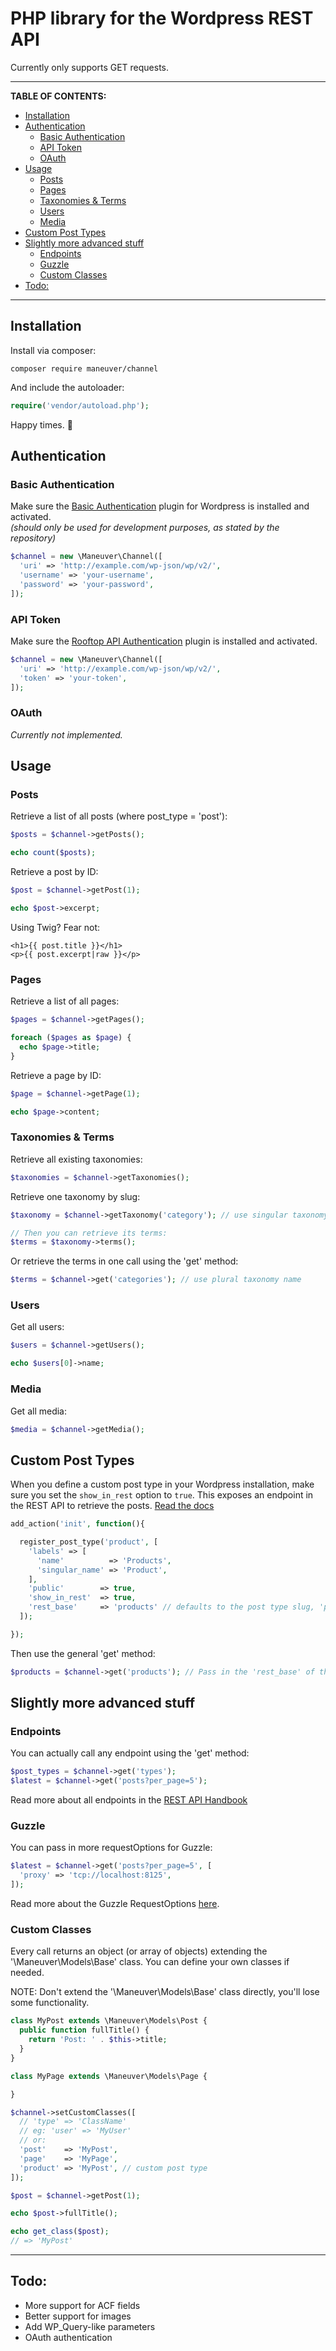 # PHP library for the Wordpress REST API

Currently only supports GET requests.

---

**TABLE OF CONTENTS:**

- [Installation](#installation)
- [Authentication](#authentication)
  - [Basic Authentication](#basic-authentication)
  - [API Token](#api-token)
  - [OAuth](#oauth)
- [Usage](#usage)
  - [Posts](#posts)
  - [Pages](#pages)
  - [Taxonomies & Terms](#taxonomies-&-terms)
  - [Users](#users)
  - [Media](#media)
- [Custom Post Types](#custom-post-types)
- [Slightly more advanced stuff](#slightly-more-advanced-stuff)
  - [Endpoints](#endpoints)
  - [Guzzle](#guzzle)
  - [Custom Classes](#custom-classes)
- [Todo:](#todo)

---

## Installation

Install via composer:

```
composer require maneuver/channel
``` 

And include the autoloader:

```php
require('vendor/autoload.php');
```

Happy times. 🤙



## Authentication

### Basic Authentication

Make sure the [Basic Authentication](https://github.com/WP-API/Basic-Auth) plugin for Wordpress is installed and activated.  
_(should only be used for development purposes, as stated by the repository)_

```php
$channel = new \Maneuver\Channel([
  'uri' => 'http://example.com/wp-json/wp/v2/',
  'username' => 'your-username',
  'password' => 'your-password',
]);
```

### API Token

Make sure the [Rooftop API Authentication](https://github.com/davidmaneuver/rooftop-api-authentication) plugin is installed and activated.

```php
$channel = new \Maneuver\Channel([
  'uri' => 'http://example.com/wp-json/wp/v2/',
  'token' => 'your-token',
]);
```

### OAuth

_Currently not implemented._



## Usage

### Posts

Retrieve a list of all posts (where post_type = 'post'):

```php
$posts = $channel->getPosts();

echo count($posts);
```

Retrieve a post by ID:

```php
$post = $channel->getPost(1);

echo $post->excerpt;
```

Using Twig? Fear not:

```twig
<h1>{{ post.title }}</h1>
<p>{{ post.excerpt|raw }}</p>
```



### Pages

Retrieve a list of all pages:

```php
$pages = $channel->getPages();

foreach ($pages as $page) {
  echo $page->title;
}
```

Retrieve a page by ID:

```php
$page = $channel->getPage(1);

echo $page->content;
```



### Taxonomies & Terms

Retrieve all existing taxonomies:

```php
$taxonomies = $channel->getTaxonomies();
```

Retrieve one taxonomy by slug:

```php
$taxonomy = $channel->getTaxonomy('category'); // use singular taxonomy name

// Then you can retrieve its terms:
$terms = $taxonomy->terms();
```

Or retrieve the terms in one call using the 'get' method:

```php
$terms = $channel->get('categories'); // use plural taxonomy name
``` 


### Users

Get all users:

```php
$users = $channel->getUsers();

echo $users[0]->name;
```


### Media

Get all media:

```php
$media = $channel->getMedia();
```



## Custom Post Types

When you define a custom post type in your Wordpress installation, make sure you set the ```show_in_rest``` option to ```true```. This exposes an endpoint in the REST API to retrieve the posts. [Read the docs](https://codex.wordpress.org/Function_Reference/register_post_type)

```php
add_action('init', function(){

  register_post_type('product', [
    'labels' => [
      'name'          => 'Products',
      'singular_name' => 'Product',
    ],
    'public'        => true,
    'show_in_rest'  => true,
    'rest_base'     => 'products' // defaults to the post type slug, 'product' in this case
  ]);

});
```

Then use the general 'get' method:

```php
$products = $channel->get('products'); // Pass in the 'rest_base' of the custom post type.
```



## Slightly more advanced stuff

### Endpoints

You can actually call any endpoint using the 'get' method:

```php
$post_types = $channel->get('types');
$latest = $channel->get('posts?per_page=5');
```

Read more about all endpoints in the [REST API Handbook](https://developer.wordpress.org/rest-api/)

### Guzzle

You can pass in more requestOptions for Guzzle:

```php
$latest = $channel->get('posts?per_page=5', [
  'proxy' => 'tcp://localhost:8125',
]);
```

Read more about the Guzzle RequestOptions [here](http://docs.guzzlephp.org/en/latest/request-options.html).


### Custom Classes

Every call returns an object (or array of objects) extending the '\Maneuver\Models\Base' class. You can define your own classes if needed.

NOTE: Don't extend the '\Maneuver\Models\Base' class directly, you'll lose some functionality.

```php
class MyPost extends \Maneuver\Models\Post {
  public function fullTitle() {
    return 'Post: ' . $this->title;
  }
}

class MyPage extends \Maneuver\Models\Page {

}

$channel->setCustomClasses([
  // 'type' => 'ClassName'
  // eg: 'user' => 'MyUser'
  // or:
  'post'    => 'MyPost',
  'page'    => 'MyPage',
  'product' => 'MyPost', // custom post type
]);

$post = $channel->getPost(1);

echo $post->fullTitle();

echo get_class($post);
// => 'MyPost'
```

---

## Todo:

- More support for ACF fields
- Better support for images
- Add WP_Query-like parameters
- OAuth authentication
